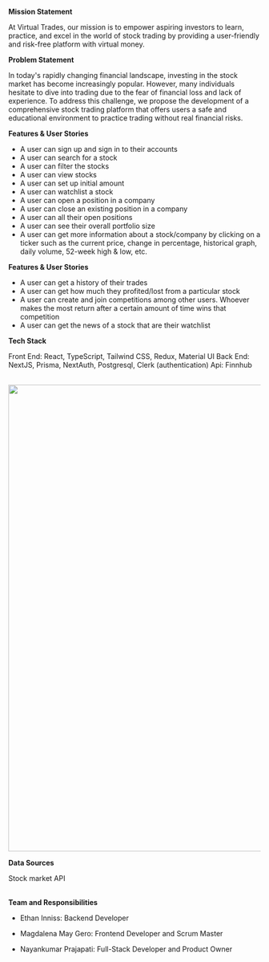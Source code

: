 **Mission Statement**

At Virtual Trades, our mission is to empower aspiring investors to learn, practice, and excel in the world of stock trading by providing a user-friendly and risk-free platform with virtual money.

**Problem Statement**

In today's rapidly changing financial landscape, investing in the stock market has become increasingly popular. However, many individuals hesitate to dive into trading due to the fear of financial loss and lack of experience. To address this challenge, we propose the development of a comprehensive stock trading platform that offers users a safe and educational environment to practice trading without real financial risks.

**Features & User Stories**

- A user can sign up and sign in to their accounts
- A user can search for a stock
- A user can filter the stocks
- A user can view stocks
- A user can set up initial amount
- A user can watchlist a stock
- A user can open a position in a company
- A user can close an existing position in a company
- A user can all their open positions
- A user can see their overall portfolio size
- A user can get more information about a stock/company by clicking on a ticker such as the current price, change in percentage, historical graph, daily volume, 52-week high & low, etc.

**Features & User Stories**

- A user can get a history of their trades
- A user can get how much they profited/lost from a particular stock
- A user can create and join competitions among other users. Whoever makes the most return after a certain amount of time wins that competition
- A user can get the news of a stock that are their watchlist

**Tech Stack**

Front End: React, TypeScript, Tailwind CSS, Redux, Material UI
Back End: NextJS, Prisma, NextAuth, Postgresql, Clerk (authentication)
Api: Finnhub

<br>

<img width="930" src="file:///Users/magdalenagero/Desktop/Screenshot%202023-08-09%20at%2011.47.53%20AM.png">

<br>

**Data Sources**

Stock market API
<br></br>

**Team and Responsibilities**

- Ethan Inniss: Backend Developer

- Magdalena May Gero: Frontend Developer and Scrum Master

- Nayankumar Prajapati: Full-Stack Developer and Product Owner
